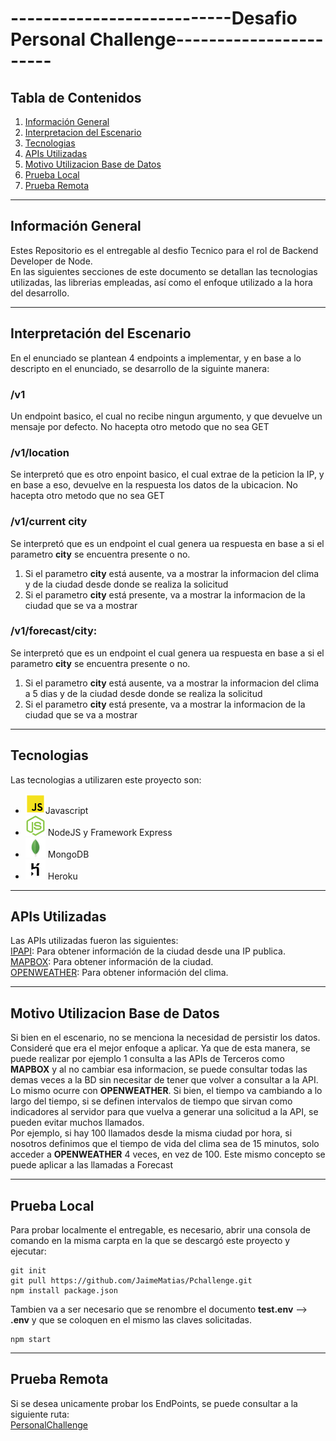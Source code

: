 
 # ---------------------------Desafio Personal Challenge-----------------------
   

## Tabla de Contenidos
1. [Información General](#informaci%C3%B3n-general)  
2. [Interpretacion del Escenario](#interpretación-del-escenario)
3. [Tecnologias](#tecnologias)
4. [APIs Utilizadas](#apis-utilizadas)
5. [Motivo Utilizacion Base de Datos](#motivo-utilizacion-base-de-datos)
6. [Prueba Local](#prueba-local)
7. [Prueba Remota](#prueba-remota)
  
***
## Información General

Estes Repositorio es el entregable al desfio Tecnico para el rol de Backend Developer de Node.  
En las siguientes secciones de este documento se detallan las tecnologias utilizadas, las librerias empleadas, así como el enfoque utilizado a la hora del desarrollo.
***
## Interpretación del Escenario

En el enunciado se plantean 4 endpoints a implementar, y en base a lo descripto en el enunciado, se desarrollo de la siguinte manera:  
### /v1
Un endpoint basico, el cual no recibe ningun argumento, y que devuelve un mensaje por defecto. No hacepta otro metodo que no sea GET   
### /v1/location
 Se interpretó que es otro enpoint basico, el cual extrae de la peticion la IP, y en base a eso, devuelve en la respuesta los datos de la ubicacion. No hacepta otro metodo que no sea GET  
### /v1/current city
 Se interpretó que es un endpoint el cual genera ua respuesta en base a si el parametro **city** se encuentra presente o no.  
1. Si el parametro **city** está ausente, va a mostrar la informacion del clima y de la ciudad desde donde se realiza la solicitud
2. Si el parametro **city** está presente, va a mostrar la informacion de la ciudad que se va a mostrar  
### /v1/forecast/city:
 Se interpretó que es un endpoint el cual genera ua respuesta en base a si el parametro **city** se encuentra presente o no.  
1. Si el parametro **city** está ausente, va a mostrar la informacion del clima a 5 dias y de la ciudad desde donde se realiza la solicitud
2. Si el parametro **city** está presente, va a mostrar la informacion de la ciudad que se va a mostrar
***
## Tecnologias
Las tecnologias a utilizaren este proyecto son:
* ![Javascript](/img/javascript.png)Javascript  
* ![NodeJS](/img/node.png) NodeJS  y Framework Express
* ![MongoDB](/img/mongo.png) MongoDB  
* ![Heroku](/img/heroku.png) Heroku  

***
## APIs Utilizadas
Las APIs utilizadas fueron las siguientes:  
[IPAPI](https://ipapi.co/): Para obtener información de la ciudad desde una IP publica.  
[MAPBOX](https://www.mapbox.com/): Para obtener información de la ciudad.  
[OPENWEATHER](https://openweathermap.org/): Para obtener información del clima.  
***
## Motivo Utilizacion Base de Datos
Si bien en el escenario, no se menciona la necesidad de persistir los datos. Consideré que era el mejor enfoque a aplicar. Ya que de esta manera, se puede realizar por ejemplo 1 consulta a las APIs de Terceros como **MAPBOX** y al no cambiar esa informacion, se puede consultar todas las demas veces a la BD sin necesitar de tener que volver a consultar a la API.  
Lo mismo ocurre con **OPENWEATHER**. Si bien, el tiempo va cambiando a lo largo del tiempo, si se definen intervalos de tiempo que sirvan como indicadores al servidor para que vuelva a generar una solicitud a la API, se pueden evitar muchos llamados.  
Por ejemplo, si hay 100 llamados desde la misma ciudad por hora, si nosotros definimos que el tiempo de vida del clima sea de 15 minutos, solo acceder a **OPENWEATHER** 4 veces, en vez de 100. Este mismo concepto se puede aplicar a las llamadas a Forecast
***
## Prueba Local 
Para probar localmente el entregable, es necesario, abrir una consola de comando en la misma carpta en la que se descargó este proyecto y ejecutar:  
```
git init  
git pull https://github.com/JaimeMatias/Pchallenge.git  
npm install package.json 
```
Tambien va a ser necesario que se renombre el documento **test.env** --> **.env** y que se coloquen en el mismo las claves solicitadas.
```
npm start
```
***
## Prueba Remota
Si se desea unicamente probar los EndPoints, se puede consultar a la siguiente ruta:  
[PersonalChallenge](https://personalchallenge.herokuapp.com/v1)
